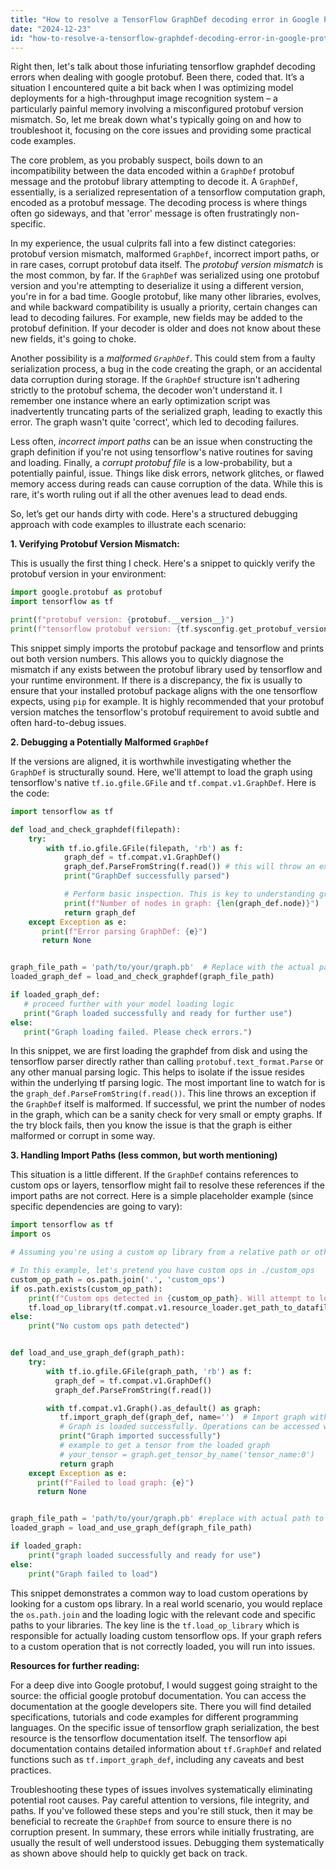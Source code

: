 ```yaml
---
title: "How to resolve a TensorFlow GraphDef decoding error in Google Protobuf?"
date: "2024-12-23"
id: "how-to-resolve-a-tensorflow-graphdef-decoding-error-in-google-protobuf"
---
```


Right then, let's talk about those infuriating tensorflow graphdef decoding errors when dealing with google protobuf. Been there, coded that. It’s a situation I encountered quite a bit back when I was optimizing model deployments for a high-throughput image recognition system – a particularly painful memory involving a misconfigured protobuf version mismatch. So, let me break down what's typically going on and how to troubleshoot it, focusing on the core issues and providing some practical code examples.

The core problem, as you probably suspect, boils down to an incompatibility between the data encoded within a `GraphDef` protobuf message and the protobuf library attempting to decode it. A `GraphDef`, essentially, is a serialized representation of a tensorflow computation graph, encoded as a protobuf message. The decoding process is where things often go sideways, and that 'error' message is often frustratingly non-specific.

In my experience, the usual culprits fall into a few distinct categories: protobuf version mismatch, malformed `GraphDef`, incorrect import paths, or in rare cases, corrupt protobuf data itself. The *protobuf version mismatch* is the most common, by far. If the `GraphDef` was serialized using one protobuf version and you're attempting to deserialize it using a different version, you're in for a bad time. Google protobuf, like many other libraries, evolves, and while backward compatibility is usually a priority, certain changes can lead to decoding failures. For example, new fields may be added to the protobuf definition. If your decoder is older and does not know about these new fields, it's going to choke.

Another possibility is a *malformed `GraphDef`*. This could stem from a faulty serialization process, a bug in the code creating the graph, or an accidental data corruption during storage. If the `GraphDef` structure isn't adhering strictly to the protobuf schema, the decoder won't understand it. I remember one instance where an early optimization script was inadvertently truncating parts of the serialized graph, leading to exactly this error. The graph wasn't quite 'correct', which led to decoding failures.

Less often, *incorrect import paths* can be an issue when constructing the graph definition if you're not using tensorflow's native routines for saving and loading. Finally, a *corrupt protobuf file* is a low-probability, but a potentially painful, issue. Things like disk errors, network glitches, or flawed memory access during reads can cause corruption of the data. While this is rare, it's worth ruling out if all the other avenues lead to dead ends.

So, let’s get our hands dirty with code. Here's a structured debugging approach with code examples to illustrate each scenario:

**1. Verifying Protobuf Version Mismatch:**

This is usually the first thing I check. Here's a snippet to quickly verify the protobuf version in your environment:

```python
import google.protobuf as protobuf
import tensorflow as tf

print(f"protobuf version: {protobuf.__version__}")
print(f"tensorflow protobuf version: {tf.sysconfig.get_protobuf_version()}")

```

This snippet simply imports the protobuf package and tensorflow and prints out both version numbers. This allows you to quickly diagnose the mismatch if any exists between the protobuf library used by tensorflow and your runtime environment. If there is a discrepancy, the fix is usually to ensure that your installed protobuf package aligns with the one tensorflow expects, using `pip` for example. It is highly recommended that your protobuf version matches the tensorflow's protobuf requirement to avoid subtle and often hard-to-debug issues.

**2. Debugging a Potentially Malformed `GraphDef`**

If the versions are aligned, it is worthwhile investigating whether the `GraphDef` is structurally sound. Here, we'll attempt to load the graph using tensorflow's native `tf.io.gfile.GFile` and `tf.compat.v1.GraphDef`. Here is the code:

```python
import tensorflow as tf

def load_and_check_graphdef(filepath):
    try:
        with tf.io.gfile.GFile(filepath, 'rb') as f:
            graph_def = tf.compat.v1.GraphDef()
            graph_def.ParseFromString(f.read()) # this will throw an exception for malformed GraphDef
            print("GraphDef successfully parsed")

            # Perform basic inspection. This is key to understanding graph
            print(f"Number of nodes in graph: {len(graph_def.node)}")
            return graph_def
    except Exception as e:
       print(f"Error parsing GraphDef: {e}")
       return None


graph_file_path = 'path/to/your/graph.pb'  # Replace with the actual path to your graph file
loaded_graph_def = load_and_check_graphdef(graph_file_path)

if loaded_graph_def:
   # proceed further with your model loading logic
   print("Graph loaded successfully and ready for further use")
else:
   print("Graph loading failed. Please check errors.")

```

In this snippet, we are first loading the graphdef from disk and using the tensorflow parser directly rather than calling `protobuf.text_format.Parse` or any other manual parsing logic. This helps to isolate if the issue resides within the underlying tf parsing logic. The most important line to watch for is the `graph_def.ParseFromString(f.read())`. This line throws an exception if the `GraphDef` itself is malformed. If successful, we print the number of nodes in the graph, which can be a sanity check for very small or empty graphs. If the try block fails, then you know the issue is that the graph is either malformed or corrupt in some way.

**3. Handling Import Paths (less common, but worth mentioning)**

This situation is a little different. If the `GraphDef` contains references to custom ops or layers, tensorflow might fail to resolve these references if the import paths are not correct. Here is a simple placeholder example (since specific dependencies are going to vary):

```python
import tensorflow as tf
import os

# Assuming you're using a custom op library from a relative path or other non-standard path

# In this example, let's pretend you have custom ops in ./custom_ops
custom_op_path = os.path.join('.', 'custom_ops')
if os.path.exists(custom_op_path):
    print(f"Custom ops detected in {custom_op_path}. Will attempt to load them.")
    tf.load_op_library(tf.compat.v1.resource_loader.get_path_to_datafile(custom_op_path))
else:
    print("No custom ops path detected")


def load_and_use_graph_def(graph_path):
    try:
        with tf.io.gfile.GFile(graph_path, 'rb') as f:
          graph_def = tf.compat.v1.GraphDef()
          graph_def.ParseFromString(f.read())

        with tf.compat.v1.Graph().as_default() as graph:
           tf.import_graph_def(graph_def, name='')  # Import graph without namespace. Adjust if required
           # Graph is loaded successfully. Operations can be accessed with graph.get_operation_by_name
           print("Graph imported successfully")
           # example to get a tensor from the loaded graph
           # your_tensor = graph.get_tensor_by_name('tensor_name:0')
           return graph
    except Exception as e:
      print(f"Failed to load graph: {e}")
      return None


graph_file_path = 'path/to/your/graph.pb' #replace with actual path to your graph
loaded_graph = load_and_use_graph_def(graph_file_path)

if loaded_graph:
    print("graph loaded successfully and ready for use")
else:
    print("Graph failed to load")

```
This snippet demonstrates a common way to load custom operations by looking for a custom ops library. In a real world scenario, you would replace the `os.path.join` and the loading logic with the relevant code and specific paths to your libraries. The key line is the `tf.load_op_library` which is responsible for actually loading custom tensorflow ops. If your graph refers to a custom operation that is not correctly loaded, you will run into issues.

**Resources for further reading:**

For a deep dive into Google protobuf, I would suggest going straight to the source: the official google protobuf documentation. You can access the documentation at the google developers site. There you will find detailed specifications, tutorials and code examples for different programming languages. On the specific issue of tensorflow graph serialization, the best resource is the tensorflow documentation itself. The tensorflow api documentation contains detailed information about `tf.GraphDef` and related functions such as `tf.import_graph_def`, including any caveats and best practices.

Troubleshooting these types of issues involves systematically eliminating potential root causes. Pay careful attention to versions, file integrity, and paths. If you've followed these steps and you're still stuck, then it may be beneficial to recreate the `GraphDef` from source to ensure there is no corruption present. In summary, these errors while initially frustrating, are usually the result of well understood issues. Debugging them systematically as shown above should help to quickly get back on track.
